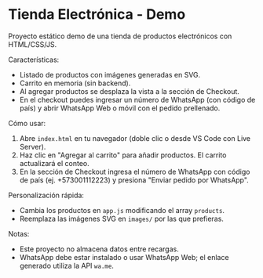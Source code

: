 # Tienda Electrónica - Demo

Proyecto estático demo de una tienda de productos electrónicos con HTML/CSS/JS.

Características:
- Listado de productos con imágenes generadas en SVG.
- Carrito en memoria (sin backend).
- Al agregar productos se desplaza la vista a la sección de Checkout.
- En el checkout puedes ingresar un número de WhatsApp (con código de país) y abrir WhatsApp Web o móvil con el pedido prellenado.

Cómo usar:
1. Abre `index.html` en tu navegador (doble clic o desde VS Code con Live Server).
2. Haz clic en "Agregar al carrito" para añadir productos. El carrito actualizará el conteo.
3. En la sección de Checkout ingresa el número de WhatsApp con código de país (ej. +573001112223) y presiona "Enviar pedido por WhatsApp".

Personalización rápida:
- Cambia los productos en `app.js` modificando el array `products`.
- Reemplaza las imágenes SVG en `images/` por las que prefieras.

Notas:
- Este proyecto no almacena datos entre recargas.
- WhatsApp debe estar instalado o usar WhatsApp Web; el enlace generado utiliza la API `wa.me`.
